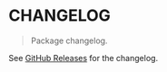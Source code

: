 # CHANGELOG

> Package changelog.

See [GitHub Releases](https://github.com/stdlib-js/simulate-iter-flat-top-pulse/releases) for the changelog.